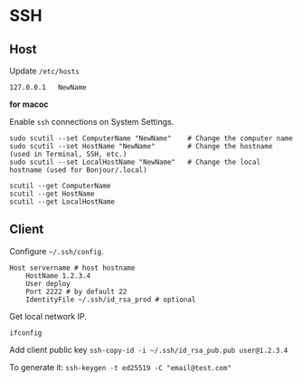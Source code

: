 # SSH

## Host

Update `/etc/hosts`

```shell
127.0.0.1   NewName
```

**for macoc**

Enable `ssh` connections on System Settings.

```shell
sudo scutil --set ComputerName "NewName"    # Change the computer name
sudo scutil --set HostName "NewName"        # Change the hostname (used in Terminal, SSH, etc.)
sudo scutil --set LocalHostName "NewName"   # Change the local hostname (used for Bonjour/.local)

scutil --get ComputerName
scutil --get HostName
scutil --get LocalHostName
```

## Client

Configure `~/.ssh/config`.

```shell
Host servername # host hostname
    HostName 1.2.3.4
    User deploy
    Port 2222 # by default 22
    IdentityFile ~/.ssh/id_rsa_prod # optional
```

Get local network IP.

```shell
ifconfig
```

Add client public key `ssh-copy-id -i ~/.ssh/id_rsa_pub.pub user@1.2.3.4`

To generate it: `ssh-keygen -t ed25519 -C "email@test.com"`
